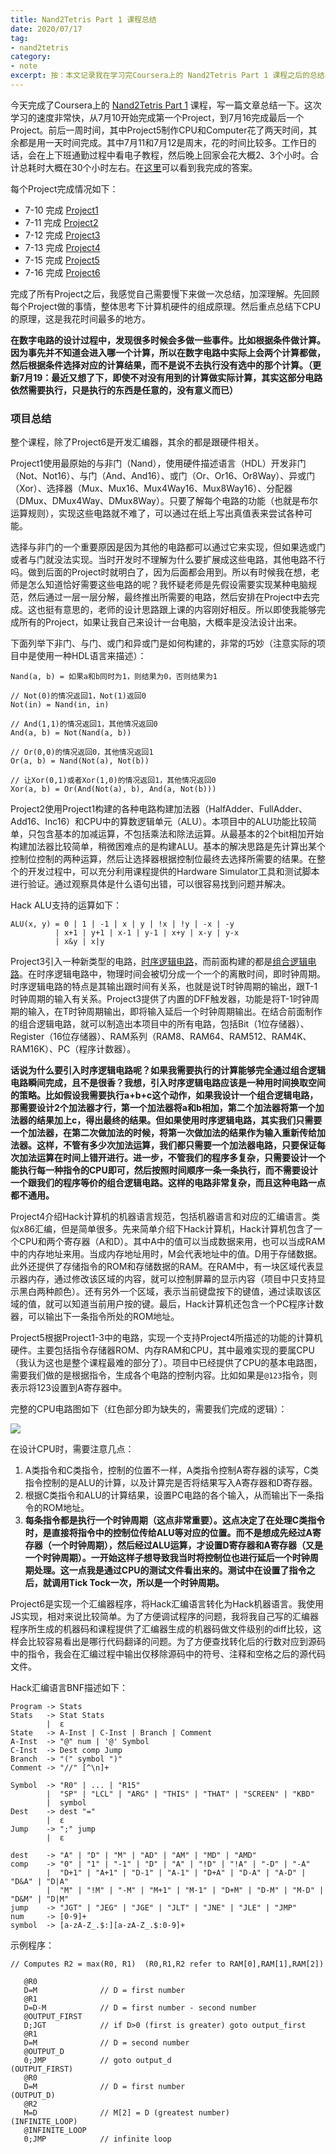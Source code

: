 ```yaml
---
title: Nand2Tetris Part 1 课程总结
date: 2020/07/17
tag:
- nand2tetris
category:
- note
excerpt: 按：本文记录我在学习完Coursera上的 Nand2Tetris Part 1 课程之后的总结与思考。
---
```




今天完成了Coursera上的 [Nand2Tetris Part 1](https://www.coursera.org/learn/build-a-computer) 课程，写一篇文章总结一下。这次学习的速度非常快，从7月10开始完成第一个Project，到7月16完成最后一个Project。前后一周时间，其中Project5制作CPU和Computer花了两天时间，其余都是用一天时间完成。其中7月11和7月12是周末，花的时间比较多。工作日的话，会在上下班通勤过程中看电子教程，然后晚上回家会花大概2、3个小时。合计总耗时大概在30个小时左右。在[这里](https://gitee.com/lhtin/Nand2TetrisLabs)可以看到我完成的答案。

每个Project完成情况如下：

- 7-10 完成 [Project1](https://www.nand2tetris.org/project01)
- 7-11 完成 [Project2](https://www.nand2tetris.org/project02)
- 7-12 完成 [Project3](https://www.nand2tetris.org/project03)
- 7-13 完成 [Project4](https://www.nand2tetris.org/project04)
- 7-15 完成 [Project5](https://www.nand2tetris.org/project05)
- 7-16 完成 [Project6](https://www.nand2tetris.org/project06)

完成了所有Project之后，我感觉自己需要慢下来做一次总结，加深理解。先回顾每个Project做的事情，整体思考下计算机硬件的组成原理。然后重点总结下CPU的原理，这是我花时间最多的地方。

**在数字电路的设计过程中，发现很多时候会多做一些事件。比如根据条件做计算。因为事先并不知道会进入哪一个计算，所以在数字电路中实际上会两个计算都做，然后根据条件选择对应的计算结果，而不是说不去执行没有选中的那个计算。（更新7月19：最近又想了下，即使不对没有用到的计算做实际计算，其实这部分电路依然需要执行，只是执行的东西是任意的，没有意义而已）**



### 项目总结

整个课程，除了Project6是开发汇编器，其余的都是跟硬件相关。

Project1使用最原始的与非门（Nand），使用硬件描述语言（HDL）开发非门（Not、Not16）、与门（And、And16）、或门（Or、Or16、Or8Way）、异或门（Xor）、选择器（Mux、Mux16、Mux4Way16、Mux8Way16）、分配器（DMux、DMux4Way、DMux8Way）。只要了解每个电路的功能（也就是布尔运算规则），实现这些电路就不难了，可以通过在纸上写出真值表来尝试各种可能。

选择与非门的一个重要原因是因为其他的电路都可以通过它来实现，但如果选或门或者与门就没法实现。当时开发时不理解为什么要扩展成这些电路，其他电路不行吗。做到后面的Project时就明白了，因为后面都会用到。所以有时候我在想，老师是怎么知道恰好需要这些电路的呢？我怀疑老师是先假设需要实现某种电脑规范，然后通过一层一层分解，最终推出所需要的电路，然后安排在Project中去完成。这也挺有意思的，老师的设计思路跟上课的内容刚好相反。所以即使我能够完成所有的Project，如果让我自己来设计一台电脑，大概率是没法设计出来。

下面列举下非门、与门、或门和异或门是如何构建的，非常的巧妙（注意实际的项目中是使用一种HDL语言来描述）：

```
Nand(a, b) = 如果a和b同时为1，则结果为0，否则结果为1

// Not(0)的情况返回1，Not(1)返回0
Not(in) = Nand(in, in)

// And(1,1)的情况返回1，其他情况返回0
And(a, b) = Not(Nand(a, b))

// Or(0,0)的情况返回0，其他情况返回1
Or(a, b) = Nand(Not(a), Not(b))

// 让Xor(0,1)或者Xor(1,0)的情况返回1，其他情况返回0
Xor(a, b) = Or(And(Not(a), b), And(a, Not(b)))
```



Project2使用Project1构建的各种电路构建加法器（HalfAdder、FullAdder、Add16、Inc16）和CPU中的算数逻辑单元（ALU）。本项目中的ALU功能比较简单，只包含基本的加减运算，不包括乘法和除法运算。从最基本的2个bit相加开始构建加法器比较简单，稍微困难点的是构建ALU。基本的解决思路是先计算出某个控制位控制的两种运算，然后让选择器根据控制位最终去选择所需要的结果。在整个的开发过程中，可以充分利用课程提供的Hardware Simulator工具和测试脚本进行验证。通过观察具体是什么语句出错，可以很容易找到问题并解决。

Hack ALU支持的运算如下：

```
ALU(x, y) = 0 | 1 | -1 | x | y | !x | !y | -x | -y
          | x+1 | y+1 | x-1 | y-1 | x+y | x-y | y-x
          | x&y | x|y
```



Project3引入一种新类型的电路，[时序逻辑电路](https://en.wikipedia.org/wiki/Sequential_logic)，而前面构建的都是[组合逻辑电路](https://en.wikipedia.org/wiki/Combinational_logic)。在时序逻辑电路中，物理时间会被切分成一个一个的离散时间，即时钟周期。时序逻辑电路的特点是其输出跟时间有关系，也就是说T时钟周期的输出，跟T-1时钟周期的输入有关系。Project3提供了内置的DFF触发器，功能是将T-1时钟周期的输入，在T时钟周期输出，即将输入延后一个时钟周期输出。在结合前面制作的组合逻辑电路，就可以制造出本项目中的所有电路，包括Bit（1位存储器）、Register（16位存储器）、RAM系列（RAM8、RAM64、RAM512、RAM4K、RAM16K）、PC（程序计数器）。

**话说为什么要引入时序逻辑电路呢？如果我需要执行的计算能够完全通过组合逻辑电路瞬间完成，且不是很香？我想，引入时序逻辑电路应该是一种用时间换取空间的策略。比如假设我需要执行a+b+c这个动作，如果我设计一个组合逻辑电路，那需要设计2个加法器才行，第一个加法器将a和b相加，第二个加法器将第一个加法器的结果加上c，得出最终的结果。但如果使用时序逻辑电路，其实我们只需要一个加法器，在第二次做加法的时候，将第一次做加法的结果作为输入重新传给加法器。这样，不管有多少次加法运算，我们都只需要一个加法器电路，只要保证每次加法运算在时间上错开进行。进一步，不管我们的程序多复杂，只需要设计一个能执行每一种指令的CPU即可，然后按照时间顺序一条一条执行，而不需要设计一个跟我们的程序等价的组合逻辑电路。这样的电路非常复杂，而且这种电路一点都不通用。**



Project4介绍Hack计算机的机器语言规范，包括机器语言和对应的汇编语言。类似x86汇编，但是简单很多。先来简单介绍下Hack计算机，Hack计算机包含了一个CPU和两个寄存器（A和D）。其中A中的值可以当成数据来用，也可以当成RAM中的内存地址来用。当成内存地址用时，M会代表地址中的值。D用于存储数据。此外还提供了存储指令的ROM和存储数据的RAM。在RAM中，有一块区域代表显示器内存，通过修改该区域的内容，就可以控制屏幕的显示内容（项目中只支持显示黑白两种颜色）。还有另外一个区域，表示当前键盘按下的键值，通过读取该区域的值，就可以知道当前用户按的键。最后，Hack计算机还包含一个PC程序计数器，可以输出下一条指令所处的ROM地址。



Project5根据Project1-3中的电路，实现一个支持Project4所描述的功能的计算机硬件。主要包括指令存储器ROM、内存RAM和CPU，其中最难实现的要属CPU（我认为这也是整个课程最难的部分了）。项目中已经提供了CPU的基本电路图，需要我们做的是根据指令，生成各个电路的控制内容。比如如果是`@123`指令，则表示将123设置到A寄存器中。

完整的CPU电路图如下（红色部分即为缺失的，需要我们完成的逻辑）：

![](/images/nand2tetris-1/CPU.png)

在设计CPU时，需要注意几点：

1. A类指令和C类指令，控制的位置不一样，A类指令控制A寄存器的读写，C类指令控制的是ALU的计算，以及计算完是否将结果写入A寄存器和D寄存器。
2. 根据C类指令和ALU的计算结果，设置PC电路的各个输入，从而输出下一条指令的ROM地址。
3. **每条指令都是执行一个时钟周期（这点非常重要）。这点决定了在处理C类指令时，是直接将指令中的控制位传给ALU等对应的位置。而不是想成先经过A寄存器（一个时钟周期），然后经过ALU运算，才设置D寄存器和A寄存器（又是一个时钟周期）。一开始这样子想导致我当时将控制位也进行延后一个时钟周期处理。这一点我是通过CPU的测试文件看出来的。测试中在设置了指令之后，就调用Tick Tock一次，所以是一个时钟周期。**



Project6是实现一个汇编器程序，将Hack汇编语言转化为Hack机器语言。我使用JS实现，相对来说比较简单。为了方便调试程序的问题，我将我自己写的汇编器程序所生成的机器码和课程提供了汇编器生成的机器码做文件级别的diff比较，这样会比较容易看出是哪行代码翻译的问题。为了方便查找转化后的行数对应到源码中的指令，我会在汇编过程中输出仅移除源码中的符号、注释和空格之后的源代码文件。

Hack汇编语言BNF描述如下：

```
Program -> Stats
Stats   -> Stat Stats
        |  ε
State 	-> A-Inst | C-Inst | Branch | Comment
A-Inst 	-> "@" num | '@' Symbol
C-Inst 	-> Dest comp Jump
Branch  -> "(" symbol ")"
Comment -> "//" [^\n]+

Symbol  -> "R0" | ... | "R15" 
        |  "SP" | "LCL" | "ARG" | "THIS" | "THAT" | "SCREEN" | "KBD" 
        |  symbol
Dest    -> dest "="
        |  ε
Jump    -> ";" jump
        |  ε

dest    -> "A" | "D" | "M" | "AD" | "AM" | "MD" | "AMD"
comp    -> "0" | "1" | "-1" | "D" | "A" | "!D" | "!A" | "-D" | "-A"
        |  "D+1" | "A+1" | "D-1" | "A-1" | "D+A" | "D-A" | "A-D" | "D&A" | "D|A" 
        |  "M" | "!M" | "-M" | "M+1" | "M-1" | "D+M" | "D-M" | "M-D" | "D&M" | "D|M"
jump    -> "JGT" | "JEG" | "JGE" | "JLT" | "JNE" | "JLE" | "JMP"
num     -> [0-9]+
symbol  -> [a-zA-Z_.$:][a-zA-Z_.$:0-9]+
```

示例程序：

```
// Computes R2 = max(R0, R1)  (R0,R1,R2 refer to RAM[0],RAM[1],RAM[2])

   @R0
   D=M              // D = first number
   @R1
   D=D-M            // D = first number - second number
   @OUTPUT_FIRST
   D;JGT            // if D>0 (first is greater) goto output_first
   @R1
   D=M              // D = second number
   @OUTPUT_D
   0;JMP            // goto output_d
(OUTPUT_FIRST)
   @R0             
   D=M              // D = first number
(OUTPUT_D)
   @R2
   M=D              // M[2] = D (greatest number)
(INFINITE_LOOP)
   @INFINITE_LOOP
   0;JMP            // infinite loop
```

